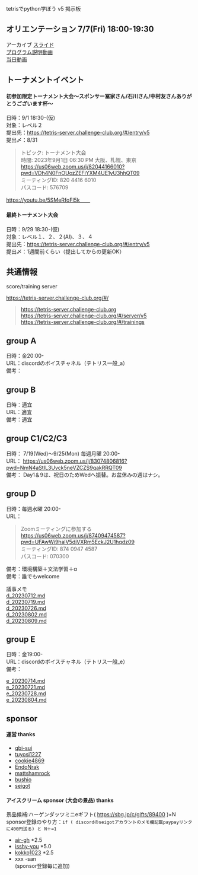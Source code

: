 tetrisでpython学ぼう v5 掲示板  

## オリエンテーション 7/7(Fri) 18:00-19:30

アーカイブ
[スライド](https://docs.google.com/presentation/d/1kJf8yDFjZJdHfP_hvvFPzOXrGCYbLQZVshvoF8n78Ok/edit#slide=id.g1e73dc37698_0_77)  
[プログラム説明動画](https://www.youtube.com/watch?v=EDR4UEcUxG4)  
[当日動画](https://youtu.be/wbQStBran0E)  

## トーナメントイベント

#### 初参加限定トーナメント大会〜スポンサー冨家さん/石川さん/中村友さんありがとうございます杯〜  
日時：9/1 18:30-(仮)  
対象：レベル２  
提出先：https://tetris-server.challenge-club.org/#/entry/v5  
提出〆：8/31  

> トピック: トーナメント大会  
> 時間: 2023年9月1日 06:30 PM 大阪、札幌、東京  
> https://us06web.zoom.us/j/82044166010?pwd=VDh4N0FnOUozZEFiYXM4UE1yU3hhQT09  
> ミーティングID: 820 4416 6010  
> パスコード: 576709

https://youtu.be/5SMeRfoFl5k　　

#### 最終トーナメント大会  

日時：9/29 18:30-(仮)  
対象：レベル１、２、２(AI)、３、４  
提出先：https://tetris-server.challenge-club.org/#/entry/v5  
提出〆：1週間前くらい（提出してからの更新OK）  

## 共通情報  

score/training server  

  https://tetris-server.challenge-club.org/#/
> https://tetris-server.challenge-club.org  
> https://tetris-server.challenge-club.org/#/server/v5  
> https://tetris-server.challenge-club.org/#/trainings  

## group A  

日時：金20:00-  
URL：discordのボイスチャネル（テトリス一般_a）   
備考：  

## group B

日時：適宜  
URL：適宜  
備考：適宜  

## group C1/C2/C3

日時： 7/19(Wed)〜9/25(Mon) 毎週月曜 20:00-  
URL： https://us06web.zoom.us/j/83074806816?pwd=NmN4aStIL3Uvck5neVZCZS9qakRRQT09  
備考： Day1＆9は、祝日のためWedへ振替。お盆休みの週はナシ。  

## group D

日時：毎週水曜 20:00-  
URL：

> Zoomミーティングに参加する  
> https://us06web.zoom.us/j/87409474587?pwd=UFAwWi9halV5djVXRm5EckJ2U1hqdz09  
> ミーティングID: 874 0947 4587  
> パスコード: 070300  

備考：環境構築＋文法学習＋α  
備考：誰でもwelcome

議事メモ  
[d_20230712.md](https://github.com/ChallengeClub/document/blob/main/20230707_tetris_python_v5/d/d_20230712.md)  
[d_20230719.md](https://github.com/ChallengeClub/document/blob/main/20230707_tetris_python_v5/d/d_20230719.md)  
[d_20230726.md](https://github.com/ChallengeClub/document/blob/main/20230707_tetris_python_v5/d/d_20230726.md)  
[d_20230802.md](https://github.com/ChallengeClub/document/blob/main/20230707_tetris_python_v5/d/d_20230802.md)  
[d_20230809.md](https://github.com/ChallengeClub/document/blob/main/20230707_tetris_python_v5/d/d_20230809.md)  

## group E  

日時：金19:00-  
URL：discordのボイスチャネル（テトリス一般_e）  
備考：  

[e_20230714.md](https://github.com/ChallengeClub/document/blob/main/20230707_tetris_python_v5/e/e_20230714.md)  
[e_20230721.md](https://github.com/ChallengeClub/document/blob/main/20230707_tetris_python_v5/e/e_20230721.md)  
[e_20230728.md](https://github.com/ChallengeClub/document/blob/main/20230707_tetris_python_v5/e/e_20230728.md)  
[e_20230804.md](https://github.com/ChallengeClub/document/blob/main/20230707_tetris_python_v5/e/e_20230804.md)  

## sponsor

#### 運営 thanks  

- [qbi-sui](https://github.com/qbi-sui)
- [tuyosi1227](https://github.com/tuyosi1227)
- [cookie4869](https://github.com/cookie4869)
- [EndoNrak](https://github.com/EndoNrak)
- [mattshamrock](https://github.com/mattshamrock)
- [bushio](https://github.com/bushio)  
- [seigot](https://github.com/seigot)  
 
#### アイスクリーム sponsor (大会の景品) thanks  
景品候補:ハーゲンダッツミニeギフト( https://sbg.jp/c/gifts/89400 )×N      
sponsor登録のやり方：`if ( discordのseigotアカウントのメモ欄記載paypayリンクに400円送る) と N＋=1`  

- [air-gh](https://github.com/air-gh)    *2.5  
- [isshy-you](https://github.com/isshy-you)  *5.0  
- [kokko1023](https://github.com/kokko1023)  *2.5  
- xxx -san  
(sponsor登録毎に追加)  
